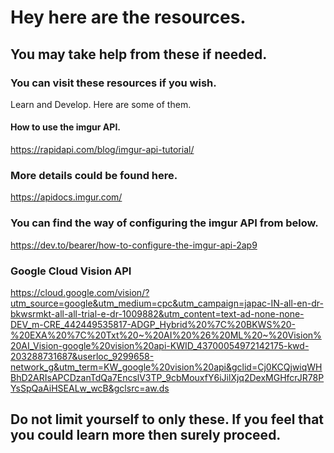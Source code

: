 # Hey here are the resources.

## You may take help from these if needed.

### You can visit these resources if you wish.

Learn and Develop.
Here are some of them.

#### How to use the imgur API.
https://rapidapi.com/blog/imgur-api-tutorial/ 

### More details could be found here.
https://apidocs.imgur.com/

### You can find the way of configuring the imgur API from below.
https://dev.to/bearer/how-to-configure-the-imgur-api-2ap9

### Google Cloud Vision API
https://cloud.google.com/vision/?utm_source=google&utm_medium=cpc&utm_campaign=japac-IN-all-en-dr-bkwsrmkt-all-all-trial-e-dr-1009882&utm_content=text-ad-none-none-DEV_m-CRE_442449535817-ADGP_Hybrid%20%7C%20BKWS%20-%20EXA%20%7C%20Txt%20~%20AI%20%26%20ML%20~%20Vision%20AI_Vision-google%20vision%20api-KWID_43700054972142175-kwd-203288731687&userloc_9299658-network_g&utm_term=KW_google%20vision%20api&gclid=Cj0KCQjwiqWHBhD2ARIsAPCDzanTdQa7EncslV3TP_9cbMouxfY6iJilXjq2DexMGHfcrJR78PYsSpQaAiHSEALw_wcB&gclsrc=aw.ds


## Do not limit yourself to only these. If you feel that you could learn more then surely proceed.